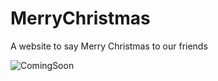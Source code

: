 # MerryChristmas
A website to say Merry Christmas to our friends


![ComingSoon](img/chriscomingsoon.jpg)
